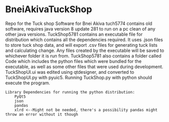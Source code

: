# BneiAkivaTuckShop
Repo for the Tuck shop Software for Bnei Akiva
tuch5774 contains old software, requires java version 8 update 281 to run on a pc clean of any other java versions.
TuckShop5781 contains an executable file for distribution which contains all the dependencies required.
    It uses .json files to store tuck shop data, and will export .csv files for generating tuck lists and calculating change.
    Any files created by the executable will be saved to whichever folder it is run from.
TuckShop5781 also contains a folder called Code which includes the python files which were bundled for the executable,
    as well as some other files that were used during development. 
    TuckShopUI.ui was edited using qtdesigner, and converted to TuckShopUI.py with pyuic5.
    Running TuckShop.py with python should execute the program.

    Library Dependencies for running the python distribution:
        PyQt5
        json
        pandas
        xlrd <--Might not be needed, there's a possibility pandas might throw an error without it though